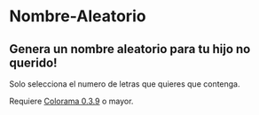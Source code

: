 # Nombre-Aleatorio
## Genera un nombre aleatorio para tu hijo no querido!

Solo selecciona el numero de letras que quieres que contenga.

Requiere [Colorama 0.3.9](https://pypi.python.org/pypi/colorama) o mayor.

